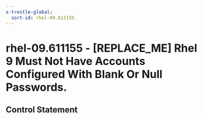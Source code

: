 ```yaml
---
x-trestle-global:
  sort-id: rhel-09.611155
---
```


# rhel-09.611155 - \[REPLACE_ME\] Rhel 9 Must Not Have Accounts Configured With Blank Or Null Passwords.

## Control Statement
